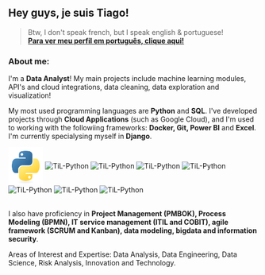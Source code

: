 
## Hey guys, je suis Tiago!
> Btw, I don't speak french, but I speak english & portuguese!   
> **[Para ver meu perfil em português, clique aqui!](https://github.com/til021/til021/blob/main/README.pt-br.md)**  
> 
### About me:

I'm a **Data Analyst**! My main projects include machine learning modules, API's and cloud integrations, data cleaning, data exploration and visualization! 

My most used programming languages are **Python** and **SQL**. I've developed projects through **Cloud Applications** (such as Google Cloud), and I'm used to working with the followiing frameworks: **Docker, Git, Power BI** and **Excel**. I'm currently specialysing myself in **Django**.
</div> 
<div style="display: inline_block">    
    <img align="center" alt="TiL-Python" height="75" width="70" src="https://raw.githubusercontent.com/devicons/devicon/master/icons/python/python-original.svg">
    <img align="center" alt="TiL-Python" height="60" width="60" src="https://upload.wikimedia.org/wikipedia/commons/thumb/2/29/Postgresql_elephant.svg/540px-Postgresql_elephant.svg.png?20080116191800">
    <img align="center" alt="TiL-Python" height="80" width="70" src="https://upload.wikimedia.org/wikipedia/commons/0/01/Google-cloud-platform.svg">
    <img align="center" alt="TiL-Python" height="80" width="90" src="https://static.djangoproject.com/img/logos/django-logo-negative.svg">
    <img align="center" alt="TiL-Python" height="120" width="80" src="https://www.svgrepo.com/show/349342/docker.svg">  
    <img align="center" alt="TiL-Python" height="60" width="70" src="https://upload.wikimedia.org/wikipedia/commons/9/91/Octicons-mark-github.svg">
    <img align="center" alt="TiL-Python" height="60" width="50" src="https://upload.wikimedia.org/wikipedia/commons/thumb/c/cf/New_Power_BI_Logo.svg/2048px-New_Power_BI_Logo.svg.png">
    <img align="center" alt="TiL-Python" height="60" width="75" src="https://upload.wikimedia.org/wikipedia/commons/3/34/Microsoft_Office_Excel_%282019%E2%80%93present%29.svg">

    
</div><br>


I also have proficiency in **Project Management (PMBOK), Process Modeling (BPMN), IT service management (ITIL and COBIT), agile framework (SCRUM and Kanban), data modeling, bigdata and information security**.  

Areas of Interest and Expertise: Data Analysis, Data Engineering, Data Science, Risk Analysis, Innovation and Technology.

<!---div align="left">
  <!---a href="https://github.com/til021">
  <!---img height="200em" src="https://github-readme-stats.vercel.app/api?username=til021&show_icons=true&theme=swift&include_all_commits=true&count_private=true"/>


